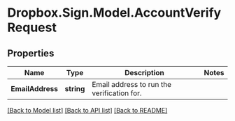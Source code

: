 # Dropbox.Sign.Model.AccountVerifyRequest

## Properties

Name | Type | Description | Notes
------------ | ------------- | ------------- | -------------
**EmailAddress** | **string** |  Email address to run the verification for.  | 

[[Back to Model list]](../README.md#documentation-for-models) [[Back to API list]](../README.md#documentation-for-api-endpoints) [[Back to README]](../README.md)

